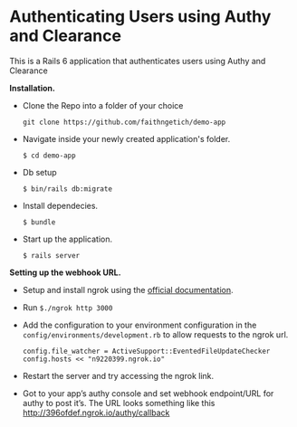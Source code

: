 # Authenticating Users using Authy and Clearance

This is a Rails 6 application that authenticates users using Authy and Clearance

**Installation.**

* Clone the Repo into a folder of your choice

    `git clone https://github.com/faithngetich/demo-app`

* Navigate inside your newly created application's folder.

   `$ cd demo-app`

* Db setup

   `$ bin/rails db:migrate`

* Install dependecies.

   `$ bundle`

* Start up the application.

    `$ rails server`

**Setting up the webhook URL.**

* Setup and install ngrok using the [official documentation](https://dashboard.ngrok.com/get-started).

* Run `$./ngrok http 3000`

* Add the configuration to your environment configuration in the `config/environments/development.rb` to allow requests to the ngrok url.

   `config.file_watcher = ActiveSupport::EventedFileUpdateChecker`
   `config.hosts << "n9220399.ngrok.io"`

* Restart the server and try accessing the ngrok link.

* Got to your app’s authy console and set webhook endpoint/URL for authy to post it’s.
The URL looks something like this http://396ofdef.ngrok.io/authy/callback
